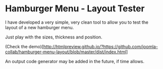# Hamburger Menu - Layout Tester

I have developed a very simple, very clean tool to allow you to test the layout of a new hamburger menu.

Just play with the sizes, thickness and position.

(Check the demo)[http://htmlpreview.github.io/?https://github.com/joomla-collab/hamburger-menu-layout/blob/master/dist/index.html]

An output code generator may be added in the future, if time allows.
